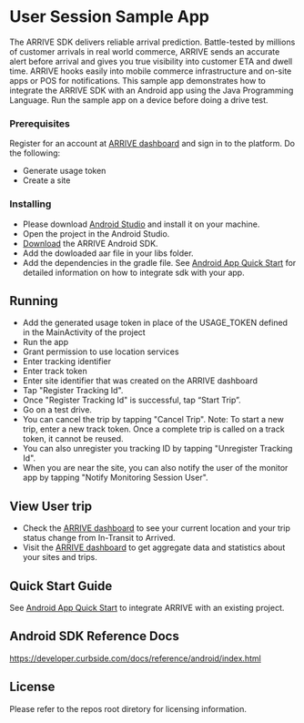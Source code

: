 # User Session Sample App

The ARRIVE SDK delivers reliable arrival prediction. Battle-tested by millions of customer arrivals in real world commerce, ARRIVE sends an accurate alert before arrival and gives you true visibility into customer ETA and dwell time. ARRIVE hooks easily into mobile commerce infrastructure and on-site apps or POS for notifications.
This sample app demonstrates how to integrate the ARRIVE SDK with an Android app using the Java Programming Language. Run the sample app on a device before doing a drive test.


### Prerequisites

Register for an account at [ARRIVE dashboard](https://dashboard.curbside.com/) and sign in to the platform. Do the following:

* Generate usage token
* Create a site

### Installing

* Please download [Android Studio](https://developer.android.com/studio/index.html) and install it on your machine.
* Open the project in the Android Studio. 
* [Download](https://developer.curbside.com/downloads/) the ARRIVE Android SDK.
* Add the dowloaded aar file in your libs folder.
* Add the dependencies in the gradle file. See [Android App Quick Start](https://developer.curbside.com/docs/getting-started/quickstart-android-app/) for detailed information on how to integrate sdk with your app.

## Running
* Add the generated usage token in place of the USAGE_TOKEN defined in the MainActivity of the project
* Run the app
* Grant permission to use location services
* Enter tracking identifier
* Enter track token
* Enter site identifier that was created on the ARRIVE dashboard
* Tap "Register Tracking Id".
* Once "Register Tracking Id" is successful, tap “Start Trip”.
* Go on a test drive.
* You can cancel the trip by tapping "Cancel Trip". Note: To start a new trip, enter a new track token. Once a complete trip is called on a track token, it cannot be reused.
* You can also unregister you tracking ID by tapping "Unregister Tracking Id".
* When you are near the site, you can also notify the user of the monitor app by tapping "Notify Monitoring Session User".


## View User trip
* Check the [ARRIVE dashboard](https://dashboard.curbside.com/) to see your current location and your trip status change from In-Transit to Arrived.
* Visit the [ARRIVE dashboard](https://dashboard.curbside.com/)  to get aggregate data and statistics about your sites and trips.

## Quick Start Guide
See [Android App Quick Start](https://developer.curbside.com/docs/getting-started/quickstart-android-app/) to integrate ARRIVE with an existing project.

## Android SDK Reference Docs
https://developer.curbside.com/docs/reference/android/index.html

## License
Please refer to the repos root diretory for licensing information.
